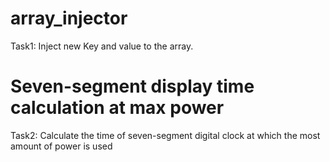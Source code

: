 # array_injector
Task1: Inject new Key and value to the array.

# Seven-segment display time calculation at max power
Task2: Calculate the time of seven-segment digital clock at which the most amount of power is used
